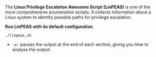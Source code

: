 The **Linux Privilege Escalation Awesome Script (LinPEAS)** is one of the more comprehensive enumeration scripts. It collects information about a Linux system to identify possible paths for privilege escalation.

**Run LinPEAS with its default configuration**
```
./linpeas.sh
```
- `-w:` pauses the output at the end of each section, giving you time to analyse the output. 

